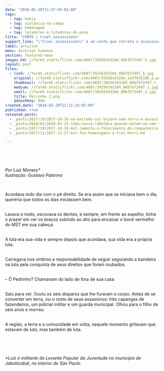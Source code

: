```yaml
---
date: "2018-01-29T11:57:59-02:00"
tags:
  - tag: bahia
  - tag: violência-no-campo
  - tag: homenagem
  - tag: lutadores-e-lutadoras-do-povo
title: "CONTO | Cruel assassinato"
support_line: "\"Cruel assassinato\" é um conto que retrata o assassinato do dirigente Márcio Matos."
label: articles
menu: direitos humanos
section: featured-news
images_hd: //farm5.staticflickr.com/4607/39256343284_08bfb72497_b.jpg
layout: post
files:
  - link: //farm5.staticflickr.com/4607/39256343284_08bfb72497_b.jpg
    original: //farm5.staticflickr.com/4607/39256343284_a2df03510b_o.png
    thumbnail: //farm5.staticflickr.com/4607/39256343284_08bfb72497_t.jpg
    medium: //farm5.staticflickr.com/4607/39256343284_08bfb72497_z.jpg
    small: //farm5.staticflickr.com/4607/39256343284_08bfb72497_n.jpg
    title: Marcinho 2.png
    $$hashKey: 04A
created_date: "2018-01-29T12:11:24-02:00"
published: true
releated_posts:
  - _posts/2017/10/2017-10-16-no-extremo-sul-baiano-sem-terra-e-assassinado-em-casa-no-assentamento-cruz-do-ouro.md
  - _posts/2018/01/2018-01-25-toda-nossa-rebeldia-quando-matam-um-sem-terra.md
  - _posts/2017/10/2017-10-26-mst-lamenta-o-falecimento-do-companheiro-paulinho-fonteles.md
  - _posts/2017/11/2017-11-27-mst-faz-homenagens-a-frei-henri.md

---
```

<p>&nbsp;</p>

<p>&nbsp;</p>

<p><em>Por Luiz Moraes*<br />
Ilustra&ccedil;&atilde;o: Gustavo Palermo</em></p>

<p>&nbsp;</p>

<p>Acordava todo dia com o p&eacute; direito. Se era assim que se iniciava bem o dia, quereria que todos os dias iniciassem bem.</p>

<p><br />
Lavava o rosto, escovava os dentes, e sempre, em frente ao espelho, tinha o prazer em ver os bra&ccedil;os subindo ao alto para encaixar o bon&eacute; vermelho do MST em sua cabe&ccedil;a.</p>

<p><br />
A luta era sua vida e sempre depois que acordava, sua vida era a pr&oacute;pria luta.</p>

<p><br />
Carregava nos ombros a responsabilidade de seguir segurando a bandeira na luta pela conquista de seus direitos que foram roubados.</p>

<p><br />
&ndash; &Ocirc; Pedrinho? Chamavam do lado de fora de sua casa</p>

<p><br />
Saiu para ver. Ouviu os seis disparos que lhe furaram o corpo. Antes de se converter em terra, viu o rosto de seus assassinos: tr&ecirc;s capangas de fazendeiros, um policial militar e um guarda municipal. Olhou para o filho de seis anos e morreu.</p>

<p><br />
A regi&atilde;o, a terra e a comunidade em volta, naquele momento gritavam que estavam de luto, mas tamb&eacute;m de luta.</p>

<p>&nbsp;</p>

<p>&nbsp;</p>

<p><em>*Luiz &eacute; militante do Levante Popular da Juventude no munic&iacute;pio de Jaboticabal, no interior de S&atilde;o Paulo.</em></p>
